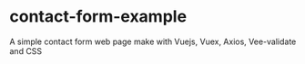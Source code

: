 # contact-form-example
A simple contact form web page make with Vuejs, Vuex, Axios, Vee-validate and CSS 
